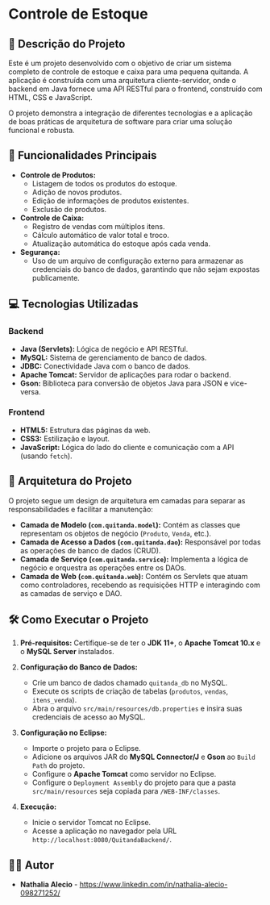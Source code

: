# Controle de Estoque

## 📝 Descrição do Projeto

Este é um projeto desenvolvido com o objetivo de criar um sistema completo de controle de estoque e caixa para uma pequena quitanda. A aplicação é construída com uma arquitetura cliente-servidor, onde o backend em Java fornece uma API RESTful para o frontend, construído com HTML, CSS e JavaScript.

O projeto demonstra a integração de diferentes tecnologias e a aplicação de boas práticas de arquitetura de software para criar uma solução funcional e robusta.

## 🚀 Funcionalidades Principais

* **Controle de Produtos:**
    * Listagem de todos os produtos do estoque.
    * Adição de novos produtos.
    * Edição de informações de produtos existentes.
    * Exclusão de produtos.
* **Controle de Caixa:**
    * Registro de vendas com múltiplos itens.
    * Cálculo automático de valor total e troco.
    * Atualização automática do estoque após cada venda.
* **Segurança:**
    * Uso de um arquivo de configuração externo para armazenar as credenciais do banco de dados, garantindo que não sejam expostas publicamente.

## 💻 Tecnologias Utilizadas

### Backend
* **Java (Servlets):** Lógica de negócio e API RESTful.
* **MySQL:** Sistema de gerenciamento de banco de dados.
* **JDBC:** Conectividade Java com o banco de dados.
* **Apache Tomcat:** Servidor de aplicações para rodar o backend.
* **Gson:** Biblioteca para conversão de objetos Java para JSON e vice-versa.

### Frontend
* **HTML5:** Estrutura das páginas da web.
* **CSS3:** Estilização e layout.
* **JavaScript:** Lógica do lado do cliente e comunicação com a API (usando `fetch`).

## 🧱 Arquitetura do Projeto

O projeto segue um design de arquitetura em camadas para separar as responsabilidades e facilitar a manutenção:

* **Camada de Modelo (`com.quitanda.model`):** Contém as classes que representam os objetos de negócio (`Produto`, `Venda`, etc.).
* **Camada de Acesso a Dados (`com.quitanda.dao`):** Responsável por todas as operações de banco de dados (CRUD).
* **Camada de Serviço (`com.quitanda.service`):** Implementa a lógica de negócio e orquestra as operações entre os DAOs.
* **Camada de Web (`com.quitanda.web`):** Contém os Servlets que atuam como controladores, recebendo as requisições HTTP e interagindo com as camadas de serviço e DAO.

## 🛠️ Como Executar o Projeto

1.  **Pré-requisitos:** Certifique-se de ter o **JDK 11+**, o **Apache Tomcat 10.x** e o **MySQL Server** instalados.

2.  **Configuração do Banco de Dados:**
    * Crie um banco de dados chamado `quitanda_db` no MySQL.
    * Execute os scripts de criação de tabelas (`produtos`, `vendas`, `itens_venda`).
    * Abra o arquivo `src/main/resources/db.properties` e insira suas credenciais de acesso ao MySQL.

3.  **Configuração no Eclipse:**
    * Importe o projeto para o Eclipse.
    * Adicione os arquivos JAR do **MySQL Connector/J** e **Gson** ao `Build Path` do projeto.
    * Configure o **Apache Tomcat** como servidor no Eclipse.
    * Configure o `Deployment Assembly` do projeto para que a pasta `src/main/resources` seja copiada para `/WEB-INF/classes`.

4.  **Execução:**
    * Inicie o servidor Tomcat no Eclipse.
    * Acesse a aplicação no navegador pela URL `http://localhost:8080/QuitandaBackend/`.

## 👩‍💻 Autor

* **Nathalia Alecio** - https://www.linkedin.com/in/nathalia-alecio-098271252/

